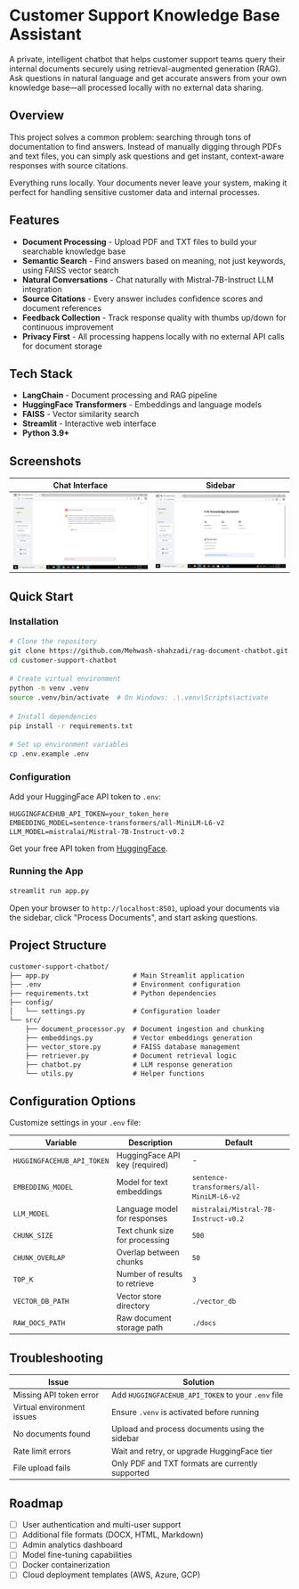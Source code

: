 # Customer Support Knowledge Base Assistant

A private, intelligent chatbot that helps customer support teams query their internal documents securely using retrieval-augmented generation (RAG). Ask questions in natural language and get accurate answers from your own knowledge base—all processed locally with no external data sharing.

## Overview

This project solves a common problem: searching through tons of documentation to find answers. Instead of manually digging through PDFs and text files, you can simply ask questions and get instant, context-aware responses with source citations.

Everything runs locally. Your documents never leave your system, making it perfect for handling sensitive customer data and internal processes.

## Features

- **Document Processing** - Upload PDF and TXT files to build your searchable knowledge base
- **Semantic Search** - Find answers based on meaning, not just keywords, using FAISS vector search
- **Natural Conversations** - Chat naturally with Mistral-7B-Instruct LLM integration
- **Source Citations** - Every answer includes confidence scores and document references
- **Feedback Collection** - Track response quality with thumbs up/down for continuous improvement
- **Privacy First** - All processing happens locally with no external API calls for document storage

## Tech Stack

- **LangChain** - Document processing and RAG pipeline
- **HuggingFace Transformers** - Embeddings and language models
- **FAISS** - Vector similarity search
- **Streamlit** - Interactive web interface
- **Python 3.9+**

## Screenshots

| Chat Interface                      | Sidebar                             |
| ----------------------------------- | ----------------------------------- |
| ![Chat UI](screenshots/chat-ui.png) | ![Sidebar](screenshots/sidebar.png) |

## Quick Start

### Installation

```bash
# Clone the repository
git clone https://github.com/Mehwash-shahzadi/rag-document-chatbot.git
cd customer-support-chatbot

# Create virtual environment
python -m venv .venv
source .venv/bin/activate  # On Windows: .\.venv\Scripts\activate

# Install dependencies
pip install -r requirements.txt

# Set up environment variables
cp .env.example .env
```

### Configuration

Add your HuggingFace API token to `.env`:

```env
HUGGINGFACEHUB_API_TOKEN=your_token_here
EMBEDDING_MODEL=sentence-transformers/all-MiniLM-L6-v2
LLM_MODEL=mistralai/Mistral-7B-Instruct-v0.2
```

Get your free API token from [HuggingFace](https://huggingface.co/).

### Running the App

```bash
streamlit run app.py
```

Open your browser to `http://localhost:8501`, upload your documents via the sidebar, click "Process Documents", and start asking questions.

## Project Structure

```
customer-support-chatbot/
├── app.py                     # Main Streamlit application
├── .env                       # Environment configuration
├── requirements.txt           # Python dependencies
├── config/
│   └── settings.py            # Configuration loader
└── src/
    ├── document_processor.py  # Document ingestion and chunking
    ├── embeddings.py          # Vector embeddings generation
    ├── vector_store.py        # FAISS database management
    ├── retriever.py           # Document retrieval logic
    ├── chatbot.py             # LLM response generation
    └── utils.py               # Helper functions
```

## Configuration Options

Customize settings in your `.env` file:

| Variable                   | Description                    | Default                                  |
| -------------------------- | ------------------------------ | ---------------------------------------- |
| `HUGGINGFACEHUB_API_TOKEN` | HuggingFace API key (required) | -                                        |
| `EMBEDDING_MODEL`          | Model for text embeddings      | `sentence-transformers/all-MiniLM-L6-v2` |
| `LLM_MODEL`                | Language model for responses   | `mistralai/Mistral-7B-Instruct-v0.2`     |
| `CHUNK_SIZE`               | Text chunk size for processing | `500`                                    |
| `CHUNK_OVERLAP`            | Overlap between chunks         | `50`                                     |
| `TOP_K`                    | Number of results to retrieve  | `3`                                      |
| `VECTOR_DB_PATH`           | Vector store directory         | `./vector_db`                            |
| `RAW_DOCS_PATH`            | Raw document storage path      | `./docs`                                 |

## Troubleshooting

| Issue                      | Solution                                           |
| -------------------------- | -------------------------------------------------- |
| Missing API token error    | Add `HUGGINGFACEHUB_API_TOKEN` to your `.env` file |
| Virtual environment issues | Ensure `.venv` is activated before running         |
| No documents found         | Upload and process documents using the sidebar     |
| Rate limit errors          | Wait and retry, or upgrade HuggingFace tier        |
| File upload fails          | Only PDF and TXT formats are currently supported   |

## Roadmap

- [ ] User authentication and multi-user support
- [ ] Additional file formats (DOCX, HTML, Markdown)
- [ ] Admin analytics dashboard
- [ ] Model fine-tuning capabilities
- [ ] Docker containerization
- [ ] Cloud deployment templates (AWS, Azure, GCP)
